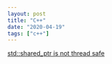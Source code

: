 ```yaml
---
layout: post
title: "C++"
date: "2020-04-19"
tags: ["c++"]
---
```


[std::shared_ptr is not thread safe](/std-shared-ptr-is-not-thread-safe)
